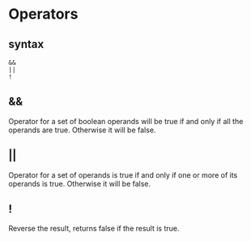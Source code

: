 # Operators

## syntax

    &&
    ||
    !

## &&
Operator for a set of boolean operands will be true if and only if all the operands are true. Otherwise it will be false.

## ||
Operator for a set of operands is true if and only if one or more of its operands is true. Otherwise it will be false.

## !
Reverse the result, returns false if the result is true.
